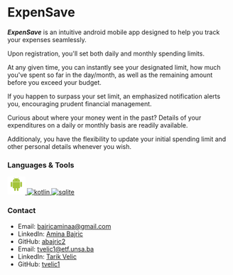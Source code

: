 # ExpenSave
***ExpenSave*** is an intuitive android mobile app designed to help you track your expenses seamlessly. 

Upon registration, you'll set both daily and monthly spending limits. 

At any given time, you can instantly see your designated limit, how much you've spent so far in the day/month, as well as the remaining amount before you exceed your budget. 

If you happen to surpass your set limit, an emphasized notification alerts you, encouraging prudent financial management. 

Curious about where your money went in the past? Details of your expenditures on a daily or monthly basis are readily available. 

Additionaly, you have the flexibility to update your initial spending limit and other personal details whenever you wish.
### Languages & Tools
<p align="left"> <a href="https://developer.android.com" target="_blank" rel="noreferrer"> <img src="https://raw.githubusercontent.com/devicons/devicon/master/icons/android/android-original-wordmark.svg" alt="android" width="40" height="40"/> </a> <a href="https://kotlinlang.org" target="_blank" rel="noreferrer"> <img src="https://www.vectorlogo.zone/logos/kotlinlang/kotlinlang-icon.svg" alt="kotlin" width="40" height="40"/> </a> <a href="https://www.sqlite.org/" target="_blank" rel="noreferrer"> <img src="https://www.vectorlogo.zone/logos/sqlite/sqlite-icon.svg" alt="sqlite" width="40" height="40"/> </a> </p>

### Contact
- Email: [bajricaminaa@gmail.com](mailto:bajricaminaa@gmail.com)
- LinkedIn: [Amina Bajric](https://www.linkedin.com/in/amina-bajric-b75619291/)
- GitHub: [abajric2](https://github.com/abajric2/)
- Email: [tvelic1@etf.unsa.ba](mailto:tvelic1@etf.unsa.ba)
- LinkedIn: [Tarik Velic](https://www.linkedin.com/in/tarik-veli%C4%87-99b743272/)
- GitHub: [tvelic1](https://github.com/tvelic1/)






